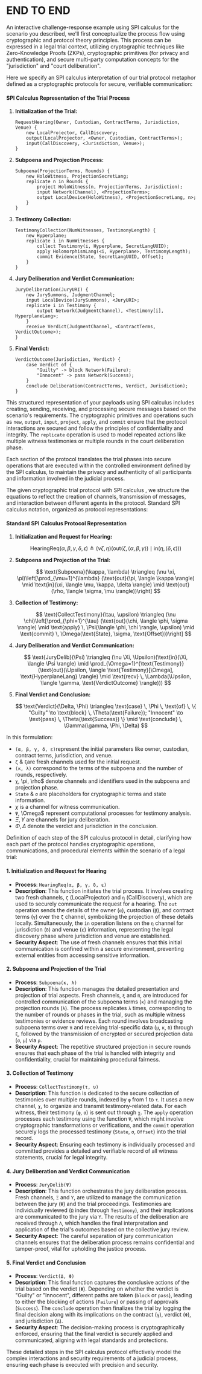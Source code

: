 # END TO END

An interactive challenge-response example using SPI calculus for the scenario you described, we'll first conceptualize the process flow using cryptographic and protocol theory principles. This process can be expressed in a legal trial context, utilizing cryptographic techniques like Zero-Knowledge Proofs (ZKPs), cryptographic primitives (for privacy and authentication), and secure multi-party computation concepts for the "jurisdiction" and "court deliberation".

Here we specify an SPI calculus interpretation of our trial protocol metaphor defined as a  cryptographic protocols for secure, verifiable communication:

#### SPI Calculus Representation of the Trial Process

1.  **Initialization of the Trial:**

    ```spi
    RequestHearing(Owner, Custodian, ContractTerms, Jurisdiction, Venue) {
        new LocalProjector, CallDiscovery; 
        output(LocalProjector, <Owner, Custodian, ContractTerms>);
        input(CallDiscovery, <Jurisdiction, Venue>);
    }
    ```
2.  **Subpoena and Projection Process:**

    ```spi
    Subpoena(ProjectionTerms, Rounds) {
        new HoloWitness, ProjectionSecretLang;
        replicate n in Rounds {
            project HoloWitness(n, ProjectionTerms, Jurisdiction);
            input Network(Channel), <ProjectionTerms>;
            output LocalDevice(HoloWitness), <ProjectionSecretLang, n>;
        }
    }
    ```
3.  **Testimony Collection:**

    ```spi
    TestimonyCollection(NumWitnesses, TestimonyLength) {
        new Hyperplane;
        replicate i in NumWitnesses {
            collect Testimony(i, Hyperplane, SecretLangUUID);
            apply HolomorphismLang(<i, Hyperplane>, TestimonyLength);
            commit Evidence(State, SecretLangUUID, Offset);
        }
    }
    ```
4.  **Jury Deliberation and Verdict Communication:**

    ```spi
    JuryDeliberation(JuryURI) {
        new JurySummons, JudgmentChannel;
        input LocalDevice(JurySummons), <JuryURI>;
        replicate i in Testimony {
            output Network(JudgmentChannel), <Testimony[i], HyperplaneLang>;
        }
        receive Verdict(JudgmentChannel, <ContractTerms, VerdictOutcome>);
    }
    ```
5.  **Final Verdict:**

    ```spi
    VerdictOutcome(Jurisdiction, Verdict) {
        case Verdict of {
            "Guilty" -> block Network(Failure);
            "Innocent" -> pass Network(Success);
        }
        conclude Deliberation(ContractTerms, Verdict, Jurisdiction);
    }
    ```

This structured representation of your payloads using SPI calculus includes creating, sending, receiving, and processing secure messages based on the scenario's requirements. The cryptographic primitives and operations such as `new`, `output`, `input`, `project`, `apply`, and `commit` ensure that the protocol interactions are secured and follow the principles of confidentiality and integrity. The `replicate` operation is used to model repeated actions like multiple witness testimonies or multiple rounds in the court deliberation phase.

Each section of the protocol translates the trial phases into secure operations that are executed within the controlled environment defined by the SPI calculus, to maintain the privacy and authenticity of all participants and information involved in the judicial process.

The given cryptographic trial protocol with SPI calculus , we  structure the equations to  reflect the creation of channels, transmission of messages, and interaction between different agents in the protocol. Standard SPI calculus notation, organized as protocol representations:

#### Standard SPI Calculus Protocol Representation

1.  **Initialization and Request for Hearing:**

    $$
    \text{HearingReq}(\alpha, \beta, \gamma, \delta, \epsilon) \triangleq (\nu \zeta, \eta)(\text{out}(\zeta, \langle\alpha, \beta, \gamma\rangle) \mid \text{in}(\eta, \langle\delta, \epsilon\rangle))
    $$
2.  **Subpoena and Projection of the Trial:**

    $$
    \text{Subpoena}(\kappa, \lambda) \triangleq (\nu \xi, \pi)\left[\prod_{\mu=1}^{\lambda} (\text{out}(\pi, \langle \kappa \rangle) \mid \text{in}(\xi, \langle \mu, \kappa, \delta \rangle) \mid \text{out}(\rho, \langle \sigma, \mu \rangle))\right]
    $$
3.  **Collection of Testimony:**

    $$
    \text{CollectTestimony}(\tau, \upsilon) \triangleq (\nu \chi)\left[\prod_{\phi=1}^{\tau} (\text{out}(\chi, \langle \phi, \sigma \rangle) \mid \text{apply} \, \Psi(\langle \phi, \chi \rangle, \upsilon) \mid \text{commit} \, \Omega(\text{State}, \sigma, \text{Offset}))\right]
    $$
4.  **Jury Deliberation and Verdict Communication:**

    $$
    \text{JuryDelib}(\Psi) \triangleq (\nu \Xi, \Upsilon)(\text{in}(\Xi, \langle \Psi \rangle) \mid \prod_{\Omega=1}^{\text{Testimony}} (\text{out}(\Upsilon, \langle \text{Testimony}[\Omega], \text{HyperplaneLang} \rangle) \mid \text{recv} \, \Lambda(\Upsilon, \langle \gamma, \text{VerdictOutcome} \rangle)))
    $$
5.  **Final Verdict and Conclusion:**

    $$
    \text{Verdict}(\Delta, \Phi) \triangleq \text{case} \, \Phi \, \text{of} \, \{ "Guilty" \to \text{block} \, \Theta(\text{Failure}); "Innocent" \to \text{pass} \, \Theta(\text{Success}) \} \mid \text{conclude} \, \Gamma(\gamma, \Phi, \Delta)
    $$

In this formulation:

* &#x20;`(α, β, γ, δ, ε)`represent the initial parameters like owner, custodian, contract terms, jurisdiction, and venue.
* `ζ` & `ξ`are fresh channels used for the initial request.
* `(κ, λ)` correspond to the terms of the subpoena and the number of rounds, respectively.
* `χ`, \pi, \rho$ denote channels and identifiers used in the subpoena and projection phase.
* `State` & `σ` are placeholders for cryptographic terms and state information.
* $\chi$ is a channel for witness communication.
* `Ψ`, \Omega$ represent computational processes for testimony analysis.
* $\Xi, \Upsilon$ are channels for jury deliberation.
* $\Phi, \Delta$ denote the verdict and jurisdiction in the conclusion.

Definition of each step of the SPI calculus protocol in detail, clarifying how each part of the protocol handles cryptographic operations, communications, and procedural elements within the scenario of a legal trial:

#### 1. Initialization and Request for Hearing

* **Process**: `HearingReq(α, β, γ, δ, ε)`
* **Description**: This function initiates the trial process. It involves creating two fresh channels, `ζ` (LocalProjector) and `η` (CallDiscovery), which are used to securely communicate the request for a hearing. The `out` operation sends the details of the owner (`α`), custodian (`β`), and contract terms (`γ`) over the `ζ` channel, symbolizing the projection of these details locally. Simultaneously, the `in` operation listens on the `η` channel for jurisdiction (`δ`) and venue (`ε`) information, representing the legal discovery phase where jurisdiction and venue are established.
* **Security Aspect**: The use of fresh channels ensures that this initial communication is confined within a secure environment, preventing external entities from accessing sensitive information.

#### 2. Subpoena and Projection of the Trial

* **Process**: `Subpoena(κ, λ)`
* **Description**: This function manages the detailed presentation and projection of trial aspects. Fresh channels, `ξ` and `π`, are introduced for controlled communication of the subpoena terms (`κ`) and managing the projection rounds (`λ`). The process replicates `λ` times, corresponding to the number of rounds or phases in the trial, such as multiple witness testimonies or evidence reviews. Each round involves broadcasting subpoena terms over `π` and receiving trial-specific data (`μ`, `κ`, `δ`) through `ξ`, followed by the transmission of encrypted or secured projection data (`σ`, `μ`) via `ρ`.
* **Security Aspect**: The repetitive structured projection in secure rounds ensures that each phase of the trial is handled with integrity and confidentiality, crucial for maintaining procedural fairness.

#### 3. Collection of Testimony

* **Process**: `CollectTestimony(τ, υ)`
* **Description**: This function is dedicated to the secure collection of testimonies over multiple rounds, indexed by `φ` from 1 to `τ`. It uses a new channel, `χ`, to organize and transmit testimony-related data. For each witness, their testimony (`φ`, `σ`) is sent out through `χ`. The `apply` operation processes each testimony using the function `Ψ`, which might involve cryptographic transformations or verifications, and the `commit` operation securely logs the processed testimony (`State`, `σ`, `Offset`) into the trial record.
* **Security Aspect**: Ensuring each testimony is individually processed and committed provides a detailed and verifiable record of all witness statements, crucial for legal integrity.

#### 4. Jury Deliberation and Verdict Communication

* **Process**: `JuryDelib(Ψ)`
* **Description**: This function orchestrates the jury deliberation process. Fresh channels, `Ξ` and `Υ`, are utilized to manage the communication between the jury (`Ψ`) and the trial proceedings. Testimonies are individually reviewed (`Ω` index through `Testimony`), and their implications are communicated to the jury via `Υ`. The results of the deliberation are received through `Λ`, which handles the final interpretation and application of the trial's outcomes based on the collective jury review.
* **Security Aspect**: The careful separation of jury communication channels ensures that the deliberation process remains confidential and tamper-proof, vital for upholding the justice process.

#### 5. Final Verdict and Conclusion

* **Process**: `Verdict(Δ, Φ)`
* **Description**: This final function captures the conclusive actions of the trial based on the verdict (`Φ`). Depending on whether the verdict is "Guilty" or "Innocent", different paths are taken (`block` or `pass`), leading to either the blocking of actions (`Failure`) or passing of approvals (`Success`). The `conclude` operation then finalizes the trial by logging the final decision along with its implications on the contract (`γ`), verdict (`Φ`), and jurisdiction (`Δ`).
* **Security Aspect**: The decision-making process is cryptographically enforced, ensuring that the final verdict is securely applied and communicated, aligning with legal standards and protections.

These detailed steps in the SPI calculus protocol effectively model the complex interactions and security requirements of a judicial process, ensuring each phase is executed with precision and security.
